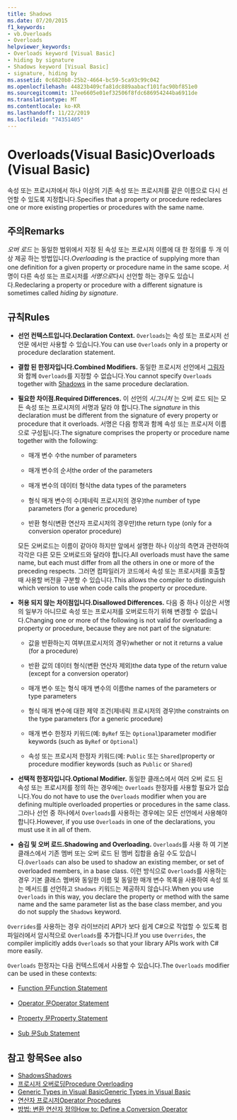 ```yaml
---
title: Shadows
ms.date: 07/20/2015
f1_keywords:
- vb.Overloads
- Overloads
helpviewer_keywords:
- Overloads keyword [Visual Basic]
- hiding by signature
- Shadows keyword [Visual Basic]
- signature, hiding by
ms.assetid: 0c6820b8-25b2-4664-bc59-5ca93c99c042
ms.openlocfilehash: 44823b409cfa81dc889aabacf101fac90bf851e0
ms.sourcegitcommit: 17ee6605e01ef32506f8fdc686954244ba6911de
ms.translationtype: MT
ms.contentlocale: ko-KR
ms.lasthandoff: 11/22/2019
ms.locfileid: "74351405"
---
```

# <a name="overloads-visual-basic"></a><span data-ttu-id="5ba9b-102">Overloads(Visual Basic)</span><span class="sxs-lookup"><span data-stu-id="5ba9b-102">Overloads (Visual Basic)</span></span>

<span data-ttu-id="5ba9b-103">속성 또는 프로시저에서 하나 이상의 기존 속성 또는 프로시저를 같은 이름으로 다시 선언할 수 있도록 지정합니다.</span><span class="sxs-lookup"><span data-stu-id="5ba9b-103">Specifies that a property or procedure redeclares one or more existing properties or procedures with the same name.</span></span>

## <a name="remarks"></a><span data-ttu-id="5ba9b-104">주의</span><span class="sxs-lookup"><span data-stu-id="5ba9b-104">Remarks</span></span>

<span data-ttu-id="5ba9b-105">*오버 로드* 는 동일한 범위에서 지정 된 속성 또는 프로시저 이름에 대 한 정의를 두 개 이상 제공 하는 방법입니다.</span><span class="sxs-lookup"><span data-stu-id="5ba9b-105">*Overloading* is the practice of supplying more than one definition for a given property or procedure name in the same scope.</span></span> <span data-ttu-id="5ba9b-106">서명이 다른 속성 또는 프로시저를 *서명으로*다시 선언할 하는 경우도 있습니다.</span><span class="sxs-lookup"><span data-stu-id="5ba9b-106">Redeclaring a property or procedure with a different signature is sometimes called *hiding by signature*.</span></span>

## <a name="rules"></a><span data-ttu-id="5ba9b-107">규칙</span><span class="sxs-lookup"><span data-stu-id="5ba9b-107">Rules</span></span>

- <span data-ttu-id="5ba9b-108">**선언 컨텍스트입니다.**</span><span class="sxs-lookup"><span data-stu-id="5ba9b-108">**Declaration Context.**</span></span> <span data-ttu-id="5ba9b-109">`Overloads`는 속성 또는 프로시저 선언문 에서만 사용할 수 있습니다.</span><span class="sxs-lookup"><span data-stu-id="5ba9b-109">You can use `Overloads` only in a property or procedure declaration statement.</span></span>

- <span data-ttu-id="5ba9b-110">**결합 된 한정자입니다.**</span><span class="sxs-lookup"><span data-stu-id="5ba9b-110">**Combined Modifiers.**</span></span> <span data-ttu-id="5ba9b-111">동일한 프로시저 선언에서 [그림자](../../../visual-basic/language-reference/modifiers/shadows.md) 와 함께 `Overloads`를 지정할 수 없습니다.</span><span class="sxs-lookup"><span data-stu-id="5ba9b-111">You cannot specify `Overloads` together with [Shadows](../../../visual-basic/language-reference/modifiers/shadows.md) in the same procedure declaration.</span></span>

- <span data-ttu-id="5ba9b-112">**필요한 차이점.**</span><span class="sxs-lookup"><span data-stu-id="5ba9b-112">**Required Differences.**</span></span> <span data-ttu-id="5ba9b-113">이 선언의 *시그니처* 는 오버 로드 되는 모든 속성 또는 프로시저의 서명과 달라 야 합니다.</span><span class="sxs-lookup"><span data-stu-id="5ba9b-113">The *signature* in this declaration must be different from the signature of every property or procedure that it overloads.</span></span> <span data-ttu-id="5ba9b-114">서명은 다음 항목과 함께 속성 또는 프로시저 이름으로 구성됩니다.</span><span class="sxs-lookup"><span data-stu-id="5ba9b-114">The signature comprises the property or procedure name together with the following:</span></span>

  - <span data-ttu-id="5ba9b-115">매개 변수 수</span><span class="sxs-lookup"><span data-stu-id="5ba9b-115">the number of parameters</span></span>

  - <span data-ttu-id="5ba9b-116">매개 변수의 순서</span><span class="sxs-lookup"><span data-stu-id="5ba9b-116">the order of the parameters</span></span>

  - <span data-ttu-id="5ba9b-117">매개 변수의 데이터 형식</span><span class="sxs-lookup"><span data-stu-id="5ba9b-117">the data types of the parameters</span></span>

  - <span data-ttu-id="5ba9b-118">형식 매개 변수의 수(제네릭 프로시저의 경우)</span><span class="sxs-lookup"><span data-stu-id="5ba9b-118">the number of type parameters (for a generic procedure)</span></span>

  - <span data-ttu-id="5ba9b-119">반환 형식(변환 연산자 프로시저의 경우만)</span><span class="sxs-lookup"><span data-stu-id="5ba9b-119">the return type (only for a conversion operator procedure)</span></span>

  <span data-ttu-id="5ba9b-120">모든 오버로드는 이름이 같아야 하지만 앞에서 설명한 하나 이상의 측면과 관련하여 각각은 다른 모든 오버로드와 달라야 합니다.</span><span class="sxs-lookup"><span data-stu-id="5ba9b-120">All overloads must have the same name, but each must differ from all the others in one or more of the preceding respects.</span></span> <span data-ttu-id="5ba9b-121">그러면 컴파일러가 코드에서 속성 또는 프로시저를 호출할 때 사용할 버전을 구분할 수 있습니다.</span><span class="sxs-lookup"><span data-stu-id="5ba9b-121">This allows the compiler to distinguish which version to use when code calls the property or procedure.</span></span>

- <span data-ttu-id="5ba9b-122">**허용 되지 않는 차이점입니다.**</span><span class="sxs-lookup"><span data-stu-id="5ba9b-122">**Disallowed Differences.**</span></span> <span data-ttu-id="5ba9b-123">다음 중 하나 이상은 서명의 일부가 아니므로 속성 또는 프로시저를 오버로드하기 위해 변경할 수 없습니다.</span><span class="sxs-lookup"><span data-stu-id="5ba9b-123">Changing one or more of the following is not valid for overloading a property or procedure, because they are not part of the signature:</span></span>

  - <span data-ttu-id="5ba9b-124">값을 반환하는지 여부(프로시저의 경우)</span><span class="sxs-lookup"><span data-stu-id="5ba9b-124">whether or not it returns a value (for a procedure)</span></span>

  - <span data-ttu-id="5ba9b-125">반환 값의 데이터 형식(변환 연산자 제외)</span><span class="sxs-lookup"><span data-stu-id="5ba9b-125">the data type of the return value (except for a conversion operator)</span></span>

  - <span data-ttu-id="5ba9b-126">매개 변수 또는 형식 매개 변수의 이름</span><span class="sxs-lookup"><span data-stu-id="5ba9b-126">the names of the parameters or type parameters</span></span>

  - <span data-ttu-id="5ba9b-127">형식 매개 변수에 대한 제약 조건(제네릭 프로시저의 경우)</span><span class="sxs-lookup"><span data-stu-id="5ba9b-127">the constraints on the type parameters (for a generic procedure)</span></span>

  - <span data-ttu-id="5ba9b-128">매개 변수 한정자 키워드(예: `ByRef` 또는 `Optional`)</span><span class="sxs-lookup"><span data-stu-id="5ba9b-128">parameter modifier keywords (such as `ByRef` or `Optional`)</span></span>

  - <span data-ttu-id="5ba9b-129">속성 또는 프로시저 한정자 키워드(예: `Public` 또는 `Shared`)</span><span class="sxs-lookup"><span data-stu-id="5ba9b-129">property or procedure modifier keywords (such as `Public` or `Shared`)</span></span>

- <span data-ttu-id="5ba9b-130">**선택적 한정자입니다.**</span><span class="sxs-lookup"><span data-stu-id="5ba9b-130">**Optional Modifier.**</span></span> <span data-ttu-id="5ba9b-131">동일한 클래스에서 여러 오버 로드 된 속성 또는 프로시저를 정의 하는 경우에는 `Overloads` 한정자를 사용할 필요가 없습니다.</span><span class="sxs-lookup"><span data-stu-id="5ba9b-131">You do not have to use the `Overloads` modifier when you are defining multiple overloaded properties or procedures in the same class.</span></span> <span data-ttu-id="5ba9b-132">그러나 선언 중 하나에서 `Overloads`를 사용하는 경우에는 모든 선언에서 사용해야 합니다.</span><span class="sxs-lookup"><span data-stu-id="5ba9b-132">However, if you use `Overloads` in one of the declarations, you must use it in all of them.</span></span>

- <span data-ttu-id="5ba9b-133">**숨김 및 오버 로드.**</span><span class="sxs-lookup"><span data-stu-id="5ba9b-133">**Shadowing and Overloading.**</span></span> <span data-ttu-id="5ba9b-134">`Overloads`를 사용 하 여 기본 클래스에서 기존 멤버 또는 오버 로드 된 멤버 집합을 숨길 수도 있습니다.</span><span class="sxs-lookup"><span data-stu-id="5ba9b-134">`Overloads` can also be used to shadow an existing member, or set of overloaded members, in a base class.</span></span> <span data-ttu-id="5ba9b-135">이런 방식으로 `Overloads`를 사용하는 경우 기본 클래스 멤버와 동일한 이름 및 동일한 매개 변수 목록을 사용하여 속성 또는 메서드를 선언하고 `Shadows` 키워드는 제공하지 않습니다.</span><span class="sxs-lookup"><span data-stu-id="5ba9b-135">When you use `Overloads` in this way, you declare the property or method with the same name and the same parameter list as the base class member, and you do not supply the `Shadows` keyword.</span></span>

<span data-ttu-id="5ba9b-136">`Overrides`를 사용하는 경우 라이브러리 API가 보다 쉽게 C#으로 작업할 수 있도록 컴파일러에서 암시적으로 `Overloads`를 추가합니다.</span><span class="sxs-lookup"><span data-stu-id="5ba9b-136">If you use `Overrides`, the compiler implicitly adds `Overloads` so that your library APIs work with C# more easily.</span></span>

<span data-ttu-id="5ba9b-137">`Overloads` 한정자는 다음 컨텍스트에서 사용할 수 있습니다.</span><span class="sxs-lookup"><span data-stu-id="5ba9b-137">The `Overloads` modifier can be used in these contexts:</span></span>

- [<span data-ttu-id="5ba9b-138">Function 문</span><span class="sxs-lookup"><span data-stu-id="5ba9b-138">Function Statement</span></span>](../../../visual-basic/language-reference/statements/function-statement.md)

- [<span data-ttu-id="5ba9b-139">Operator 문</span><span class="sxs-lookup"><span data-stu-id="5ba9b-139">Operator Statement</span></span>](../../../visual-basic/language-reference/statements/operator-statement.md)

- [<span data-ttu-id="5ba9b-140">Property 문</span><span class="sxs-lookup"><span data-stu-id="5ba9b-140">Property Statement</span></span>](../../../visual-basic/language-reference/statements/property-statement.md)

- [<span data-ttu-id="5ba9b-141">Sub 문</span><span class="sxs-lookup"><span data-stu-id="5ba9b-141">Sub Statement</span></span>](../../../visual-basic/language-reference/statements/sub-statement.md)

## <a name="see-also"></a><span data-ttu-id="5ba9b-142">참고 항목</span><span class="sxs-lookup"><span data-stu-id="5ba9b-142">See also</span></span>

- [<span data-ttu-id="5ba9b-143">Shadows</span><span class="sxs-lookup"><span data-stu-id="5ba9b-143">Shadows</span></span>](../../../visual-basic/language-reference/modifiers/shadows.md)
- [<span data-ttu-id="5ba9b-144">프로시저 오버로딩</span><span class="sxs-lookup"><span data-stu-id="5ba9b-144">Procedure Overloading</span></span>](../../../visual-basic/programming-guide/language-features/procedures/procedure-overloading.md)
- [<span data-ttu-id="5ba9b-145">Generic Types in Visual Basic</span><span class="sxs-lookup"><span data-stu-id="5ba9b-145">Generic Types in Visual Basic</span></span>](../../../visual-basic/programming-guide/language-features/data-types/generic-types.md)
- [<span data-ttu-id="5ba9b-146">연산자 프로시저</span><span class="sxs-lookup"><span data-stu-id="5ba9b-146">Operator Procedures</span></span>](../../../visual-basic/programming-guide/language-features/procedures/operator-procedures.md)
- [<span data-ttu-id="5ba9b-147">방법: 변환 연산자 정의</span><span class="sxs-lookup"><span data-stu-id="5ba9b-147">How to: Define a Conversion Operator</span></span>](../../../visual-basic/programming-guide/language-features/procedures/how-to-define-a-conversion-operator.md)
